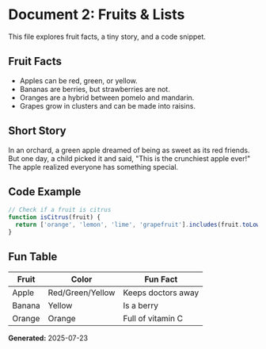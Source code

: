 # Document 2: Fruits & Lists

This file explores fruit facts, a tiny story, and a code snippet.

## Fruit Facts
- Apples can be red, green, or yellow.
- Bananas are berries, but strawberries are not.
- Oranges are a hybrid between pomelo and mandarin.
- Grapes grow in clusters and can be made into raisins.

## Short Story
In an orchard, a green apple dreamed of being as sweet as its red friends. But one day, a child picked it and said, "This is the crunchiest apple ever!" The apple realized everyone has something special.

## Code Example
```javascript
// Check if a fruit is citrus
function isCitrus(fruit) {
  return ['orange', 'lemon', 'lime', 'grapefruit'].includes(fruit.toLowerCase());
}
```

## Fun Table
| Fruit   | Color   | Fun Fact              |
|---------|---------|-----------------------|
| Apple   | Red/Green/Yellow | Keeps doctors away |
| Banana  | Yellow  | Is a berry            |
| Orange  | Orange  | Full of vitamin C     |

**Generated:** 2025-07-23
